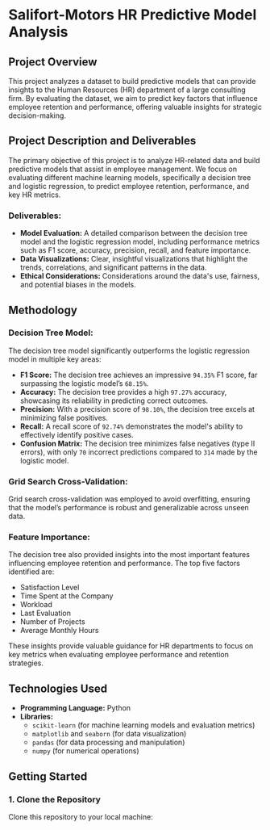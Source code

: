 # Salifort-Motors HR Predictive Model Analysis

## Project Overview  
This project analyzes a dataset to build predictive models that can provide insights to the Human Resources (HR) department of a large consulting firm. By evaluating the dataset, we aim to predict key factors that influence employee retention and performance, offering valuable insights for strategic decision-making.

## Project Description and Deliverables  

The primary objective of this project is to analyze HR-related data and build predictive models that assist in employee management. We focus on evaluating different machine learning models, specifically a decision tree and logistic regression, to predict employee retention, performance, and key HR metrics.

### Deliverables:
- **Model Evaluation:** A detailed comparison between the decision tree model and the logistic regression model, including performance metrics such as F1 score, accuracy, precision, recall, and feature importance.
- **Data Visualizations:** Clear, insightful visualizations that highlight the trends, correlations, and significant patterns in the data.
- **Ethical Considerations:** Considerations around the data's use, fairness, and potential biases in the models.

## Methodology  

### Decision Tree Model:  
The decision tree model significantly outperforms the logistic regression model in multiple key areas:

- **F1 Score:** The decision tree achieves an impressive `94.35%` F1 score, far surpassing the logistic model’s `68.15%`.
- **Accuracy:** The decision tree provides a high `97.27%` accuracy, showcasing its reliability in predicting correct outcomes.
- **Precision:** With a precision score of `98.10%`, the decision tree excels at minimizing false positives.
- **Recall:** A recall score of `92.74%` demonstrates the model's ability to effectively identify positive cases.
- **Confusion Matrix:** The decision tree minimizes false negatives (type II errors), with only `70` incorrect predictions compared to `314` made by the logistic model.

### Grid Search Cross-Validation:  
Grid search cross-validation was employed to avoid overfitting, ensuring that the model’s performance is robust and generalizable across unseen data.

### Feature Importance:  
The decision tree also provided insights into the most important features influencing employee retention and performance. The top five factors identified are:
- Satisfaction Level
- Time Spent at the Company
- Workload
- Last Evaluation
- Number of Projects
- Average Monthly Hours

These insights provide valuable guidance for HR departments to focus on key metrics when evaluating employee performance and retention strategies.

## Technologies Used  
- **Programming Language:** Python  
- **Libraries:**  
  - `scikit-learn` (for machine learning models and evaluation metrics)  
  - `matplotlib` and `seaborn` (for data visualization)  
  - `pandas` (for data processing and manipulation)  
  - `numpy` (for numerical operations)

## Getting Started  

### 1. Clone the Repository  
Clone this repository to your local machine:  
